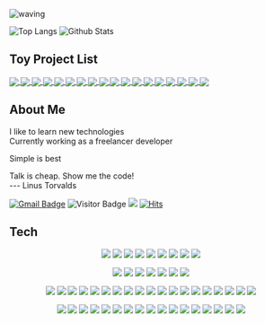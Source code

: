![waving](https://capsule-render.vercel.app/api?type=waving&height=120&text=devsunset&fontAlign=80&fontAlignY=40&color=gradient)

![Top Langs](https://github-readme-stats.vercel.app/api/top-langs/?username=devsunset&hide=html,css,less,scss,cmake,jupyter+notebook,c%2B%2B,jinja,swift,ruby&count_private=true&show_icons=true&include_all_commits=true&layout=compact&hide_border=true&langs_count=100&theme=cobalt)
![Github Stats](https://github-readme-stats.vercel.app/api?username=devsunset&count_private=true&show_icons=true&include_all_commits=true&custom_title=devsunset%20github%20stats&hide_border=true&line_height=28&theme=cobalt)

## Toy Project List
<!--
GitHub readme stats comes with several built-in themes
(e.g. dark, radical, merko, gruvbox, tokyonight, onedark, cobalt, synthwave, highcontrast, dracula).
-->
<a href="https://github.com/devsunset/rockfish">
  <img align="center" src="https://github-readme-stats.vercel.app/api/pin/?username=devsunset&repo=rockfish&theme=dracula" />
</a>
<a href="https://github.com/devsunset/gotogether-backend">
  <img align="center" src="https://github-readme-stats.vercel.app/api/pin/?username=devsunset&repo=gotogether-backend&theme=dracula" />
</a>
<a href="https://github.com/devsunset/gotogether-frontend-vue">
  <img align="center" src="https://github-readme-stats.vercel.app/api/pin/?username=devsunset&repo=gotogether-frontend-vue&theme=dracula" />
</a>
<a href="https://github.com/devsunset/gotogether-frontend-react">
  <img align="center" src="https://github-readme-stats.vercel.app/api/pin/?username=devsunset&repo=gotogether-frontend-react&theme=dracula" />
</a>
<a href="https://github.com/devsunset/GoTogether_app">
  <img align="center" src="https://github-readme-stats.vercel.app/api/pin/?username=devsunset&repo=GoTogether_app&theme=dracula" />
</a>
<a href="https://github.com/devsunset/tgm">
  <img align="center" src="https://github-readme-stats.vercel.app/api/pin/?username=devsunset&repo=tgm&theme=dracula" />
</a>
<a href="https://github.com/devsunset/apiGoEchoServer">
  <img align="center" src="https://github-readme-stats.vercel.app/api/pin/?username=devsunset&repo=apiGoEchoServer&theme=dracula" />
</a>
<a href="https://github.com/devsunset/noSmokingDiary">
  <img align="center" src="https://github-readme-stats.vercel.app/api/pin/?username=devsunset&repo=noSmokingDiary&theme=dracula" />
</a>
<a href="https://github.com/devsunset/schedule-memo">
  <img align="center" src="https://github-readme-stats.vercel.app/api/pin/?username=devsunset&repo=schedule-memo&theme=dracula" />
</a>
<a href="https://github.com/devsunset/camping-reservation">
  <img align="center" src="https://github-readme-stats.vercel.app/api/pin/?username=devsunset&repo=camping-reservation&theme=dracula" />
</a>
<a href="https://github.com/devsunset/vcts">
  <img align="center" src="https://github-readme-stats.vercel.app/api/pin/?username=devsunset&repo=vcts&theme=dracula" />
</a>
<a href="https://github.com/devsunset/vcts_data">
  <img align="center" src="https://github-readme-stats.vercel.app/api/pin/?username=devsunset&repo=vcts_data&theme=dracula" />
</a>
<a href="https://github.com/devsunset/stock">
  <img align="center" src="https://github-readme-stats.vercel.app/api/pin/?username=devsunset&repo=stock&theme=dracula" />
</a>
<a href="https://github.com/devsunset/MyTreasure">
  <img align="center" src="https://github-readme-stats.vercel.app/api/pin/?username=devsunset&repo=MyTreasure&theme=dracula" />
</a>
<a href="https://github.com/devsunset/AppPermissionsScan">
  <img align="center" src="https://github-readme-stats.vercel.app/api/pin/?username=devsunset&repo=AppPermissionsScan&theme=dracula" />
</a>
<a href="https://github.com/devsunset/YesOrNo">
  <img align="center" src="https://github-readme-stats.vercel.app/api/pin/?username=devsunset&repo=YesOrNo&theme=dracula" />
</a>
<a href="https://github.com/devsunset/SimpleRandomChat">
  <img align="center" src="https://github-readme-stats.vercel.app/api/pin/?username=devsunset&repo=SimpleRandomChat&theme=cobalt" />
</a>
<a href="https://github.com/devsunset/srcServer">
  <img align="center" src="https://github-readme-stats.vercel.app/api/pin/?username=devsunset&repo=srcServer&theme=cobalt" />
</a>  

<p/>

## About Me

I like to learn new technologies   
Currently working as a freelancer developer  

Simple is best

Talk is cheap. Show me the code!  
 --- Linus Torvalds
 
 
 [![Gmail Badge](https://img.shields.io/badge/-devsunset@gmail.com-BB001B?style=flat&logo=Gmail&logoColor=white&link=mailto:devsunset@gmail.com)](mailto:devsunset@gmail.com)
![Visitor Badge](https://visitor-badge.laobi.icu/badge?page_id=devsunset.devsunset)
![](https://hit.yhype.me/github/profile?user_id=)
[![Hits](https://hits.seeyoufarm.com/api/count/incr/badge.svg?url=https%3A%2F%2Fgithub.com%2Fdevsunset%2Fhit-counter&count_bg=%2379C83D&title_bg=%23555555&icon=&icon_color=%23E7E7E7&title=hits&edge_flat=false)](https://hits.seeyoufarm.com)
 

## Tech


<p align="center">
 <img src="https://img.shields.io/badge/JAVA-007396?style=flat-square&logo=JAVA&logoColor=white"/>
 <img src="https://img.shields.io/badge/JavaScript-F7DF1E?style=flat-square&logo=JavaScript&logoColor=black"/>
 <img src="https://img.shields.io/badge/Nodejs-68a063?style=flat-square&logo=Node.js&logoColor=white"/>
 <img src="https://img.shields.io/badge/Python-3776AB?style=flat-square&logo=Python&logoColor=white"/>
 <img src="https://img.shields.io/badge/Go-%2300ADD8?style=flat-square&logo=go&logoColor=white"/>
 <img src="https://img.shields.io/badge/dart-%230175C2.svg?style=flat-square&logo=dart&logoColor=white"/>  
 <img src="https://img.shields.io/badge/shell_script-%23121011.svg?style=flat-square&logo=gnu-bash&logoColor=white"/>
 <img src="https://img.shields.io/badge/HTML-E34F26?style=flat-square&logo=HTML5&logoColor=white"/>
 <img src="https://img.shields.io/badge/CSS-1572B6?style=flat-square&logo=CSS3&logoColor=white"/>
</p> 

 
<p align="center">
 <img src="https://img.shields.io/badge/Oracle-F80000?style=flat-square&logo=Oracle&logoColor=white"/>
 <img src="https://img.shields.io/badge/MySQL-4479A1?style=flat-square&logo=MySQL&logoColor=white"/>
 <img src="https://img.shields.io/badge/MariaDB-003545?style=flat-square&logo=MariaDB&logoColor=white"/> 
 <img src="https://img.shields.io/badge/PostgreSQL-336791?style=flat-square&logo=PostgreSQL&logoColor=white"/>
 <img src="https://img.shields.io/badge/sqlite-%2307405e.svg?style=flat-square&logo=sqlite&logoColor=white"/>
 <img src="https://img.shields.io/badge/MongoDB-47A248?style=flat-square&logo=MongoDB&logoColor=white"/>
 <img src="https://img.shields.io/badge/Redis-D82C20?style=flat-square&logo=Redis&logoColor=white"/>
</p>

<p align="center">
 <img src="https://img.shields.io/badge/Spring-6DB33F?style=flat&logo=Spring&logoColor=white" />
 <img src="https://img.shields.io/badge/SpringBoot-6DB33F?style=flat&logo=SpringBoot&logoColor=white" />
 <img src="https://img.shields.io/badge/vuejs-%2335495e.svg?style=flat-square&logo=vuedotjs&logoColor=white"/> 
 <img src="https://img.shields.io/badge/react-%2320232a.svg?style=flat&logo=react&logoColor=white" />
 <img src="https://img.shields.io/badge/Android-3DDC84?style=flat-square&logo=Android&logoColor=white"/>
 <img src="https://img.shields.io/badge/Flutter-%2302569B?style=flat-square&logo=Flutter&logoColor=white"/>
 <img src="https://img.shields.io/badge/Echo-%2300ADD8?style=flat-square&logo=go&logoColor=white"/>
 <img src="https://img.shields.io/badge/FastAPI-005571?style=flat-square&logo=fastapi&logoColor=white"/> 
 <img src="https://img.shields.io/badge/Apache%20Kafka-000?style=flat&logo=apachekafka&logoColor=white" />
 <img src="https://img.shields.io/badge/Rabbitmq-FF6600?style=flat-square&logo=rabbitmq&logoColor=white"/>
 <img src="https://img.shields.io/badge/JWT-black?style=flat-square&logo=JSON%20web%20tokens&logoColor=white"/>
 <img src="https://img.shields.io/badge/SpringSecurity-black?style=flat-square&logo=&logoColor=white"/>
 <img src="https://img.shields.io/badge/SpringBatch-black?style=flat-square&logo=&logoColor=white"/>
 <img src="https://img.shields.io/badge/JPA-black?style=flat-square&logo=&logoColor=white"/>
 <img src="https://img.shields.io/badge/Mybatis-000000?style=flat&logo=Fluentd&logoColor=white" />
 <img src="https://img.shields.io/badge/Socket.io-black?style=flat&logo=socket.io&logoColor=white" /> 
 <img src="https://img.shields.io/badge/jQuery-0769AD?style=flat&logo=jQuery&logoColor=white" />
 <img src="https://img.shields.io/badge/Bootstrap-7952B3?style=flat&logo=Bootstrap&logoColor=white" />
 <img src="https://img.shields.io/badge/Swagger-%23Clojure?style=flat&logo=swagger&logoColor=white" /> 
</p> 

 
<p align="center">
 <img src="https://img.shields.io/badge/Linux-FCC624?style=flat&logo=Linux&logoColor=white" />
 <img src="https://img.shields.io/badge/kubernetes-%23326ce5.svg?style=flat&logo=kubernetes&logoColor=white" /> 
 <img src="https://img.shields.io/badge/Docker-384d54?style=flat-square&logo=docker&logoColor=white"/> 
 <img src="https://img.shields.io/badge/vagrant-%231563FF.svg?style=flat-square&logo=vagrant&logoColor=white"/> 
 <img src="https://img.shields.io/badge/ansible-%231A1918.svg?style=flat-square&logo=ansible&logoColor=white"/>
 <img src="https://img.shields.io/badge/terraform-%235835CC.svg?style=flat-square&logo=terraform&logoColor=white"/>  
 <img src="https://img.shields.io/badge/AWS-232F3E?style=flat&logo=AmazonAWS&logoColor=white" />  
 <img src="https://img.shields.io/badge/apache-%23D42029.svg?style=flat&logo=apache&logoColor=white" />
 <img src="https://img.shields.io/badge/Tomcat-F8DC75?style=flat&logo=ApacheTomcat&logoColor=white" />
 <img src="https://img.shields.io/badge/NGINX-009639?style=flat&logo=NGINX&logoColor=white" />
 <img src="https://img.shields.io/badge/Firebase-FFCA28?style=flat-square&logo=firebase&logoColor=white"/>
 <img src="https://img.shields.io/badge/ElasticSearch-005571?style=flat-square&logo=elasticsearch&logoColor=white"/> 
 <img src="https://img.shields.io/badge/Apache%20Airflow-017CEE?style=flat&logo=Apache%20Airflow&logoColor=white" />
 <img src="https://img.shields.io/badge/jenkins-%232C5263.svg?style=flat&logo=jenkins&logoColor=white" /> 
 <img src="https://img.shields.io/badge/Git-f34f29?style=flat-square&logo=git&logoColor=white"/>
 <img src="https://img.shields.io/badge/GitHub-181717?style=flat&logo=GitHub&logoColor=white" />
 <img src="https://img.shields.io/badge/SVN-809CC9?style=flat&logo=Subversion&logoColor=white" />
</p>
 


<!--
**devsunset/devsunset** is a ✨ _special_ ✨ repository because its `README.md` (this file) appears on your GitHub profile.

Here are some ideas to get you started:

- 🔭 I’m currently working on ...
- 🌱 I’m currently learning ...
- 👯 I’m looking to collaborate on ...
- 🤔 I’m looking for help with ...
- 💬 Ask me about ...
- 📫 How to reach me: ...
- 😄 Pronouns: ...
- ⚡ Fun fact: ...
-->

